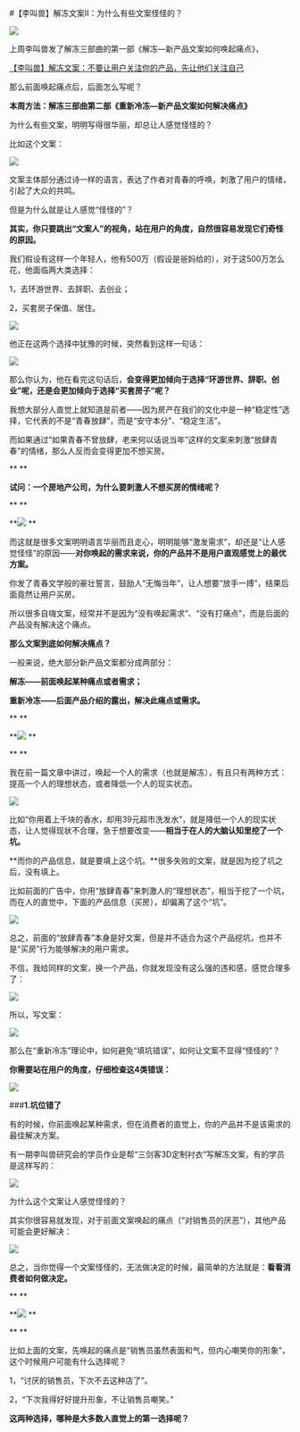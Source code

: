 #【李叫兽】解冻文案Ⅱ：为什么有些文案怪怪的？

![](http://mmbiz.qpic.cn/mmbiz/As7mscS0UOB2LzFWkr1FfWSMqjcPhqS0UVfvOLpCeUSkXo3UrrTG8lmP6iacQoPzTXsQjAchq9lH9I8Bu9ZfJjg/640?wx_fmt=jpeg&tp=webp&wxfrom=5&wx_lazy=1)

上周李叫兽发了解冻三部曲的第一部《解冻—新产品文案如何唤起痛点》，

[【李叫兽】解冻文案：不要让用户关注你的产品，先让他们关注自己](http://mp.weixin.qq.com/s?__biz=MzA5NTMxOTczOA==&mid=401148893&idx=1&sn=b3225b36fa34045cafdb09c2a21b000a&scene=21#wechat_redirect)

那么前面唤起痛点后，后面怎么写呢？

**本周方法：解冻三部曲第二部《重新冷冻—新产品文案如何解决痛点》**

为什么有些文案，明明写得很华丽，却总让人感觉怪怪的？

比如这个文案：

![](http://mmbiz.qpic.cn/mmbiz/As7mscS0UODsv5DZBUdibENbcLDWqpByJ4Yp3hGYqBEiaC7icg6SyTNicMcWGXe2JZdrpWpiakj127DHHicPqtLES1NA/640?wx_fmt=png&tp=webp&wxfrom=5&wx_lazy=1)

文案主体部分通过诗一样的语言，表达了作者对青春的呼唤，刺激了用户的情绪，引起了大众的共鸣。

但是为什么就是让人感觉“怪怪的”？

**其实，你只要跳出“文案人”的视角，站在用户的角度，自然很容易发现它们奇怪的原因。**

我们假设有这样一个年轻人，他有500万（假设是爸妈给的），对于这500万怎么花，他面临两大类选择：

1，去环游世界、去辞职、去创业；

2，买套房子保值、居住。

![](http://mmbiz.qpic.cn/mmbiz/As7mscS0UODsv5DZBUdibENbcLDWqpByJX8WhJU8MSsc6kceiaqSIWfc3dWudKiaMiaItx3wMeeR9rQTau7n7lfQgQ/640?wx_fmt=png&tp=webp&wxfrom=5&wx_lazy=1)

他正在这两个选择中犹豫的时候，突然看到这样一句话：

![](http://mmbiz.qpic.cn/mmbiz/As7mscS0UODsv5DZBUdibENbcLDWqpByJGKR5WicBwoz7MjiceBR5icV1KTiaz957f8HCrdFnnH6a9D1GqRKH3Yd38Q/640?wx_fmt=png&tp=webp&wxfrom=5&wx_lazy=1)

那么你认为，他在看完这句话后，**会变得更加倾向于选择“环游世界、辞职、创业”呢，还是会更加倾向于选择“买套房子”呢？**

我想大部分人直觉上就知道是前者——因为房产在我们的文化中是一种“稳定性”选择，它代表的不是“青春放肆”，而是“安守本分”、“稳定生活”。

而如果通过“如果青春不曾放肆，老来何以话说当年”这样的文案来刺激“放肆青春”的情绪，那么人反而会变得更加不想买房。

**
**

**试问：一个房地产公司，为什么要刺激人不想买房的情绪呢？**

**
**

**![](http://mmbiz.qpic.cn/mmbiz/As7mscS0UODsv5DZBUdibENbcLDWqpByJcl3c2veVKDZKuSFwzOgZ1HWpialdhaq0eibK6qusdsGh7AH9IrItUelQ/640?wx_fmt=jpeg&tp=webp&wxfrom=5&wx_lazy=1)
**

而这就是很多文案明明语言华丽而且走心，明明能够“激发需求”，却还是“让人感觉怪怪”的原因——**对你唤起的需求来说，你的产品并不是用户直观感觉上的最优方案。**

你发了青春文学般的豪壮誓言，鼓励人“无悔当年”，让人想要“放手一搏”，结果后面竟然让用户买房。

所以很多自嗨文案，经常并不是因为“没有唤起需求”、“没有打痛点”，而是后面的产品没有解决这个痛点。

**那么文案到底如何解决痛点？**

一般来说，绝大部分新产品文案都分成两部分：

**解冻——前面唤起某种痛点或者需求；**

**重新冷冻——后面产品介绍的露出，解决此痛点或需求。**

**
**

**![](http://mmbiz.qpic.cn/mmbiz/As7mscS0UODsv5DZBUdibENbcLDWqpByJHDY6XNXV8SjCzsamAXzSKBE2MdX4FJJUEfzLfQ3oMQprGgrg5GRZibg/640?wx_fmt=png&tp=webp&wxfrom=5&wx_lazy=1)
**

**
**

我在前一篇文章中讲过，唤起一个人的需求（也就是解冻），有且只有两种方式：提高一个人的理想状态，或者降低一个人的现实状态。

![](http://mmbiz.qpic.cn/mmbiz/As7mscS0UODsv5DZBUdibENbcLDWqpByJWJ8JicibeibAZdwm2D70rsAEeP4PjXeMp1YCLaJX2aFvAk9D9bwicZsaeA/640?wx_fmt=png&tp=webp&wxfrom=5&wx_lazy=1)

比如“你用着上千块的香水，却用39元超市洗发水”，就是降低一个人的现实状态，让人觉得现状不合理，急于想要改变——**相当于在人的大脑认知里挖了一个坑。**

**而你的产品信息，就是要填上这个坑。**很多失败的文案，就是因为挖了坑之后，没有填上。

比如前面的广告中，你用“放肆青春”来刺激人的“理想状态”，相当于挖了一个坑，而在人的直觉中，下面的产品信息（买房），却偏离了这个“坑”。

![](http://mmbiz.qpic.cn/mmbiz/As7mscS0UODsv5DZBUdibENbcLDWqpByJldNDazBZGlb9gFHrmOLksh4qlQ7xgrgdnV5TaLILZH5jqseSiaaJAoQ/640?wx_fmt=png&tp=webp&wxfrom=5&wx_lazy=1)

总之，前面的“放肆青春”本身是好文案，但是并不适合为这个产品挖坑，也并不是“买房”行为能够解决的用户需求。

不信，我给同样的文案，换一个产品，你就发现没有这么强的违和感，感觉合理多了：

![](http://mmbiz.qpic.cn/mmbiz/As7mscS0UODsv5DZBUdibENbcLDWqpByJ7ibyUECtsp7njIfzwECk991ia0RT9icfMLe0uzlm4ZoXDYVD9o27iatdRg/640?wx_fmt=png&tp=webp&wxfrom=5&wx_lazy=1)

所以，写文案：

![](http://mmbiz.qpic.cn/mmbiz/As7mscS0UODsv5DZBUdibENbcLDWqpByJFibzmjF5M7liajA98xqaggiaTWQ7e5s4w378tOAtwT9ONqFibmvzeUFdibw/640?wx_fmt=png&tp=webp&wxfrom=5&wx_lazy=1)

那么在“重新冷冻”理论中，如何避免“填坑错误”，如何让文案不显得“怪怪的”？

**你需要站在用户的角度，仔细检查这4类错误：**

![](http://mmbiz.qpic.cn/mmbiz/As7mscS0UODsv5DZBUdibENbcLDWqpByJ1C2BvXYl3ic6R3eE3y5yRx12WiaFRdZj3Uia51FIZn9M77sMrhcmDA3NQ/640?wx_fmt=png&tp=webp&wxfrom=5&wx_lazy=1)

###**1.坑位错了**

有的时候，你前面唤起某种需求，但在消费者的直觉上，你的产品并不是该需求的最佳解决方案。

有一期李叫兽研究会的学员作业是帮“三剑客3D定制衬衣”写解冻文案，有的学员是这样写的：

![](http://mmbiz.qpic.cn/mmbiz/As7mscS0UODsv5DZBUdibENbcLDWqpByJyajHrUw48e3PWyRZ6nUeqHzqJZtyxo8ZUhO6W04Xju4kpkGYyadKAg/640?wx_fmt=png&tp=webp&wxfrom=5&wx_lazy=1)

为什么这个文案让人感觉怪怪的？

其实你很容易就发现，对于前面文案唤起的痛点（“对销售员的厌恶”），其他产品可能会更好解决：

![](http://mmbiz.qpic.cn/mmbiz/As7mscS0UODsv5DZBUdibENbcLDWqpByJmtfIkicC6JPdbmG7YyCd18kGQHZTy9sicnH0MLEUNVBOIrmMOjictdExA/640?wx_fmt=png&tp=webp&wxfrom=5&wx_lazy=1)

总之，当你觉得一个文案怪怪的，无法做决定的时候，最简单的方法就是：**看看消费者如何做决定。**

**
**

**![](http://mmbiz.qpic.cn/mmbiz/As7mscS0UODsv5DZBUdibENbcLDWqpByJ4oWSOKT09OwXjqibu7cMYWziacvuK6ve2w6ibXuaxn0aXPvI6zLpgnuqA/640?wx_fmt=png&tp=webp&wxfrom=5&wx_lazy=1)
**

**
**

比如上面的文案，先唤起的痛点是“销售员虽然表面和气，但内心嘲笑你的形象”，这个时候用户可能有什么选择呢？

1，“讨厌的销售员，下次不去这种店了”。

2，“下次我得好好提升形象，不让销售员嘲笑。”

**这两种选择，哪种是大多数人直觉上的第一选择呢？**
